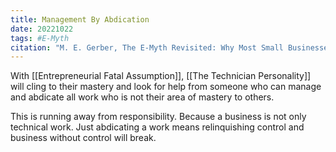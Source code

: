 ```yaml
---
title: Management By Abdication
date: 20221022
tags: #E-Myth
citation: "M. E. Gerber, The E-Myth Revisited: Why Most Small Businesses Don’t Work and What to Do About It. Harper Collins, 2009."
---
```

With [[Entrepreneurial Fatal Assumption]], [[The Technician Personality]] will cling to their mastery and look for help from someone who can manage and abdicate all work who is not their area of mastery to others.

This is running away from responsibility. Because a business is not only technical work. Just abdicating a work means relinquishing control and business without control will break. 